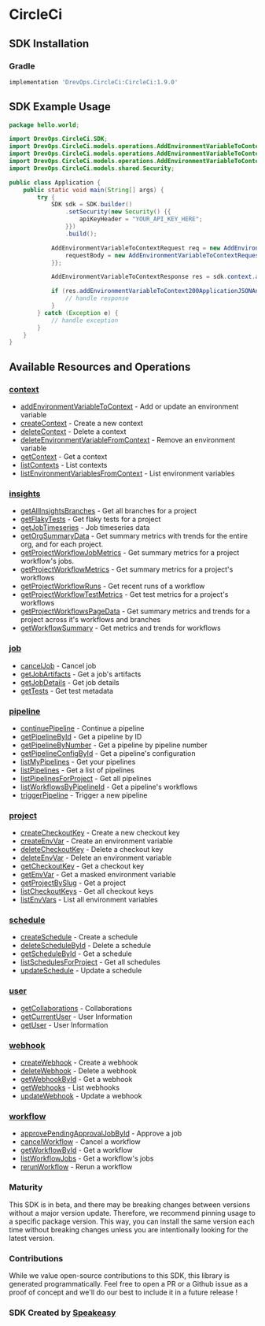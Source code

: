 # CircleCi

<!-- Start SDK Installation -->
## SDK Installation

### Gradle

```groovy
implementation 'DrevOps.CircleCi:CircleCi:1.9.0'
```
<!-- End SDK Installation -->

## SDK Example Usage
<!-- Start SDK Example Usage -->
```java
package hello.world;

import DrevOps.CircleCi.SDK;
import DrevOps.CircleCi.models.operations.AddEnvironmentVariableToContextRequest;
import DrevOps.CircleCi.models.operations.AddEnvironmentVariableToContextRequestBody;
import DrevOps.CircleCi.models.operations.AddEnvironmentVariableToContextResponse;
import DrevOps.CircleCi.models.shared.Security;

public class Application {
    public static void main(String[] args) {
        try {
            SDK sdk = SDK.builder()
                .setSecurity(new Security() {{
                    apiKeyHeader = "YOUR_API_KEY_HERE";
                }})
                .build();

            AddEnvironmentVariableToContextRequest req = new AddEnvironmentVariableToContextRequest("89bd9d8d-69a6-474e-8f46-7cc8796ed151", "deserunt") {{
                requestBody = new AddEnvironmentVariableToContextRequestBody("some-secret-value");;
            }};            

            AddEnvironmentVariableToContextResponse res = sdk.context.addEnvironmentVariableToContext(req);

            if (res.addEnvironmentVariableToContext200ApplicationJSONAnyOf != null) {
                // handle response
            }
        } catch (Exception e) {
            // handle exception
        }
    }
}
```
<!-- End SDK Example Usage -->

<!-- Start SDK Available Operations -->
## Available Resources and Operations


### [context](docs/context/README.md)

* [addEnvironmentVariableToContext](docs/context/README.md#addenvironmentvariabletocontext) - Add or update an environment variable
* [createContext](docs/context/README.md#createcontext) - Create a new context
* [deleteContext](docs/context/README.md#deletecontext) - Delete a context
* [deleteEnvironmentVariableFromContext](docs/context/README.md#deleteenvironmentvariablefromcontext) - Remove an environment variable
* [getContext](docs/context/README.md#getcontext) - Get a context
* [listContexts](docs/context/README.md#listcontexts) - List contexts
* [listEnvironmentVariablesFromContext](docs/context/README.md#listenvironmentvariablesfromcontext) - List environment variables

### [insights](docs/insights/README.md)

* [getAllInsightsBranches](docs/insights/README.md#getallinsightsbranches) - Get all branches for a project
* [getFlakyTests](docs/insights/README.md#getflakytests) - Get flaky tests for a project
* [getJobTimeseries](docs/insights/README.md#getjobtimeseries) - Job timeseries data
* [getOrgSummaryData](docs/insights/README.md#getorgsummarydata) - Get summary metrics with trends for the entire org, and for each project.
* [getProjectWorkflowJobMetrics](docs/insights/README.md#getprojectworkflowjobmetrics) - Get summary metrics for a project workflow's jobs.
* [getProjectWorkflowMetrics](docs/insights/README.md#getprojectworkflowmetrics) - Get summary metrics for a project's workflows
* [getProjectWorkflowRuns](docs/insights/README.md#getprojectworkflowruns) - Get recent runs of a workflow
* [getProjectWorkflowTestMetrics](docs/insights/README.md#getprojectworkflowtestmetrics) - Get test metrics for a project's workflows
* [getProjectWorkflowsPageData](docs/insights/README.md#getprojectworkflowspagedata) - Get summary metrics and trends for a project across it's workflows and branches
* [getWorkflowSummary](docs/insights/README.md#getworkflowsummary) - Get metrics and trends for workflows

### [job](docs/job/README.md)

* [cancelJob](docs/job/README.md#canceljob) - Cancel job
* [getJobArtifacts](docs/job/README.md#getjobartifacts) - Get a job's artifacts
* [getJobDetails](docs/job/README.md#getjobdetails) - Get job details
* [getTests](docs/job/README.md#gettests) - Get test metadata

### [pipeline](docs/pipeline/README.md)

* [continuePipeline](docs/pipeline/README.md#continuepipeline) - Continue a pipeline
* [getPipelineById](docs/pipeline/README.md#getpipelinebyid) - Get a pipeline by ID
* [getPipelineByNumber](docs/pipeline/README.md#getpipelinebynumber) - Get a pipeline by pipeline number
* [getPipelineConfigById](docs/pipeline/README.md#getpipelineconfigbyid) - Get a pipeline's configuration
* [listMyPipelines](docs/pipeline/README.md#listmypipelines) - Get your pipelines
* [listPipelines](docs/pipeline/README.md#listpipelines) - Get a list of pipelines
* [listPipelinesForProject](docs/pipeline/README.md#listpipelinesforproject) - Get all pipelines
* [listWorkflowsByPipelineId](docs/pipeline/README.md#listworkflowsbypipelineid) - Get a pipeline's workflows
* [triggerPipeline](docs/pipeline/README.md#triggerpipeline) - Trigger a new pipeline

### [project](docs/project/README.md)

* [createCheckoutKey](docs/project/README.md#createcheckoutkey) - Create a new checkout key
* [createEnvVar](docs/project/README.md#createenvvar) - Create an environment variable
* [deleteCheckoutKey](docs/project/README.md#deletecheckoutkey) - Delete a checkout key
* [deleteEnvVar](docs/project/README.md#deleteenvvar) - Delete an environment variable
* [getCheckoutKey](docs/project/README.md#getcheckoutkey) - Get a checkout key
* [getEnvVar](docs/project/README.md#getenvvar) - Get a masked environment variable
* [getProjectBySlug](docs/project/README.md#getprojectbyslug) - Get a project
* [listCheckoutKeys](docs/project/README.md#listcheckoutkeys) - Get all checkout keys
* [listEnvVars](docs/project/README.md#listenvvars) - List all environment variables

### [schedule](docs/schedule/README.md)

* [createSchedule](docs/schedule/README.md#createschedule) - Create a schedule
* [deleteScheduleById](docs/schedule/README.md#deleteschedulebyid) - Delete a schedule
* [getScheduleById](docs/schedule/README.md#getschedulebyid) - Get a schedule
* [listSchedulesForProject](docs/schedule/README.md#listschedulesforproject) - Get all schedules
* [updateSchedule](docs/schedule/README.md#updateschedule) - Update a schedule

### [user](docs/user/README.md)

* [getCollaborations](docs/user/README.md#getcollaborations) - Collaborations
* [getCurrentUser](docs/user/README.md#getcurrentuser) - User Information
* [getUser](docs/user/README.md#getuser) - User Information

### [webhook](docs/webhook/README.md)

* [createWebhook](docs/webhook/README.md#createwebhook) - Create a webhook
* [deleteWebhook](docs/webhook/README.md#deletewebhook) - Delete a webhook
* [getWebhookById](docs/webhook/README.md#getwebhookbyid) - Get a webhook
* [getWebhooks](docs/webhook/README.md#getwebhooks) - List webhooks
* [updateWebhook](docs/webhook/README.md#updatewebhook) - Update a webhook

### [workflow](docs/workflow/README.md)

* [approvePendingApprovalJobById](docs/workflow/README.md#approvependingapprovaljobbyid) - Approve a job
* [cancelWorkflow](docs/workflow/README.md#cancelworkflow) - Cancel a workflow
* [getWorkflowById](docs/workflow/README.md#getworkflowbyid) - Get a workflow
* [listWorkflowJobs](docs/workflow/README.md#listworkflowjobs) - Get a workflow's jobs
* [rerunWorkflow](docs/workflow/README.md#rerunworkflow) - Rerun a workflow
<!-- End SDK Available Operations -->

### Maturity

This SDK is in beta, and there may be breaking changes between versions without a major version update. Therefore, we recommend pinning usage 
to a specific package version. This way, you can install the same version each time without breaking changes unless you are intentionally 
looking for the latest version.

### Contributions

While we value open-source contributions to this SDK, this library is generated programmatically. 
Feel free to open a PR or a Github issue as a proof of concept and we'll do our best to include it in a future release !

### SDK Created by [Speakeasy](https://docs.speakeasyapi.dev/docs/using-speakeasy/client-sdks)
